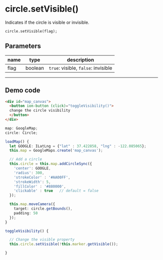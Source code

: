 # circle.setVisible()

Indicates if the circle is visible or invisible.

```
circle.setVisible(flag);
```

## Parameters

name           | type          | description
---------------|---------------|---------------------------------------
flag           | boolean       | `true`: visible, `false`: invisible
-----------------------------------------------------------------------

## Demo code

```html
<div id="map_canvas">
  <button ion-button (click)="toggleVisibility()">
  change the circle visibility
  </button>
</div>
```

```typescript
map: GoogleMap;
circle: Circle;

loadMap() {
  let GOOGLE: ILatLng = {"lat" : 37.422858, "lng" : -122.085065};
  this.map = GoogleMaps.create('map_canvas');

  // Add a circle
  this.circle = this.map.addCircleSync({
    'center': GOOGLE,
    'radius': 300,
    'strokeColor' : '#AA00FF',
    'strokeWidth': 5,
    'fillColor' : '#880000',
    'clickable' : true   // default = false
  });

  this.map.moveCamera({
    target: circle.getBounds(),
    padding: 50
  });
}

toggleVisibility() {

  // Change the visible property
  this.circle.setVisible(!this.marker.getVisible());

}
```
